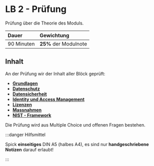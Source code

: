 # LB 2 - Prüfung

Prüfung über die Theorie des Moduls.

| **Dauer**  | **Gewichtung**        |
| :--------- | :-------------------- |
| 90 Minuten | **25%** der Modulnote |

## Inhalt

An der Prüfung wir der Inhalt aller Blöck geprüft:

- [**Grundlagen**](../category/grundlagen)
- [**Datenschutz**](../category/datenschutz)
- [**Datensicherheit**](../category/datensicherheit)
- [**Identity und Access Management**](../category/identity-und-access-management)
- [**Lizenzen**](../category/lizenzen)
- [**Massnahmen**](../category/massnahmen)
- [**NIST - Framework**](../16%20frameworks/01%20Nist)

Die Prüfung wird aus Multiple Choice und offenen Fragen bestehen.

:::danger Hilfsmittel

Spick **einseitiges** DIN A5 (halbes A4), es sind nur **handgeschriebene Notizen** darauf erlaubt!

:::
